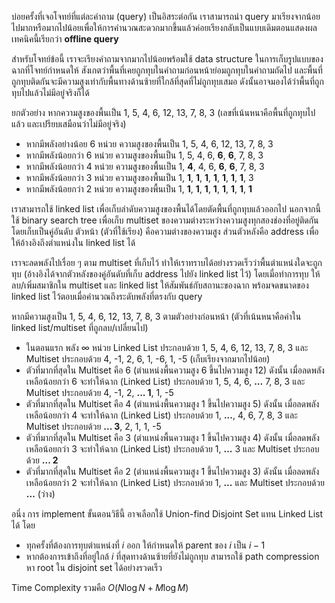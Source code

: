 บ่อยครั้งที่เจอโจทย์ที่แต่ละคำถาม (query) เป็นอิสระต่อกัน เราสามารถนำ query มาเรียงจากน้อยไปมากหรือมากไปน้อยเพื่อให้การคำนวณสะดวกมากขึ้นแล้วค่อยเรียงกลับเป็นแบบเดิมตอนแสดงผล เทคนิคนี้เรียกว่า **offline query**

สำหรับโจทย์ข้อนี้ เราจะเรียงคำถามจากมากไปน้อยพร้อมใช้ data structure ในการเก็บรูปแบบของฉากที่โจทย์กำหนดให้ สังเกตว่าพื้นที่เคยถูกทุบในคำถามก่อนหน้าย่อมถูกทุบในคำถามถัดไป และพื้นที่ถูกทุบติดกันจะมีความสูงเท่ากับพื้นทางด้านซ้ายที่ใกล้ที่สุดที่ไม่ถูกทุบเสมอ ดังนั้นอาจมองได้ว่าพื้นที่ถูกทุบไปแล้วไม่มีอยู่จริงก็ได้

ยกตัวอย่าง หากความสูงของพื้นเป็น 1, 5, 4, 6, 12, 13, 7, 8, 3 (เลขที่เน้นหนาคือพื้นที่ถูกทุบไปแล้ว และเปรียบเสมือนว่าไม่มีอยู่จริง)
- หากมีพลังอย่างน้อย 6 หน่วย ความสูงของพื้นเป็น 1, 5, 4, 6, 12, 13, 7, 8, 3
- หากมีพลังน้อยกว่า 6 หน่วย ความสูงของพื้นเป็น 1, 5, 4, 6, **6**, **6**, 7, 8, 3
- หากมีพลังน้อยกว่า 4 หน่วย ความสูงของพื้นเป็น 1, **4**, 4, 6, **6**, **6**, 7, 8, 3
- หากมีพลังน้อยกว่า 3 หน่วย ความสูงของพื้นเป็น 1, **1**, **1**, **1**, **1**, **1**, **1**, **1**, 3
- หากมีพลังน้อยกว่า 2 หน่วย ความสูงของพื้นเป็น 1, **1**, **1**, **1**, **1**, **1**, **1**, **1**, **1**

เราสามารถใช้ linked list เพื่อเก็บลำดับความสูงของพื้นได้โดยตัดพื้นที่ถูกทุบแล้วออกไป นอกจากนี้ ใช้ binary search tree เพื่อเก็บ multiset ของความต่างระหว่างความสูงทุกสองช่องที่อยู่ติดกัน โดยเก็บเป็นคู่อันดับ ตัวหน้า (ตัวที่ใช้เรียง) คือความต่างของความสูง ส่วนตัวหลังคือ address เพื่อให้อ้างอิงถึงตำแหน่งใน linked list ได้

เราจะลดพลังไปเรื่อย ๆ ตาม multiset ที่เก็บไว้ ทำให้เราทราบได้อย่างรวดเร็วว่าพื้นตำแหน่งใดจะถูกทุบ (อ้างอิงได้จากตัวหลังของคู่อันดับที่เก็บ address ไปยัง linked list ไว้) โดยเมื่อทำการทุบ ให้ลบ/เพิ่มสมาชิกใน multiset และ linked list ให้สัมพันธ์กับสถานะของฉาก พร้อมจดขนาดของ linked list ไว้ตอบเมื่อคำนวณถึงระดับพลังที่ตรงกับ query

หากมีความสูงเป็น 1, 5, 4, 6, 12, 13, 7, 8, 3 ตามตัวอย่างก่อนหน้า (ตัวที่เน้นหนาคือค่าใน linked list/multiset ที่ถูกลบ/เปลี่ยนไป)
- ในตอนแรก พลัง $\infty$ หน่วย Linked List ประกอบด้วย 1, 5, 4, 6, 12, 13, 7, 8, 3 และ Multiset ประกอบด้วย 4, -1, 2, 6, 1, -6, 1, -5 (เก็บเรียงจากมากไปน้อย)
- ตัวที่มากที่สุดใน Multiset คือ 6 (ตำแหน่งพื้นความสูง 6 ขึ้นไปความสูง 12) ดังนั้น เมื่อลดพลังเหลือน้อยกว่า 6 จะทำให้ฉาก (Linked List) ประกอบด้วย 1, 5, 4, 6, **...** 7, 8, 3 และ Multiset ประกอบด้วย 4, -1, 2, **... 1**, 1, -5
- ตัวที่มากที่สุดใน Multiset คือ 4 (ตำแหน่งพื้นความสูง 1 ขึ้นไปความสูง 5) ดังนั้น เมื่อลดพลังเหลือน้อยกว่า 4 จะทำให้ฉาก (Linked List) ประกอบด้วย 1, **...**, 4, 6, 7, 8, 3 และ Multiset ประกอบด้วย **... 3**, 2, 1, 1, -5
- ตัวที่มากที่สุดใน Multiset คือ 3 (ตำแหน่งพื้นความสูง 1 ขึ้นไปความสูง 4) ดังนั้น เมื่อลดพลังเหลือน้อยกว่า 3 จะทำให้ฉาก (Linked List) ประกอบด้วย 1, **...** 3 และ Multiset ประกอบด้วย **... 2**
- ตัวที่มากที่สุดใน Multiset คือ 2 (ตำแหน่งพื้นความสูง 1 ขึ้นไปความสูง 3) ดังนั้น เมื่อลดพลังเหลือน้อยกว่า 2 จะทำให้ฉาก (Linked List) ประกอบด้วย 1, **...** และ Multiset ประกอบด้วย **...** (ว่าง)

อนึ่ง การ implement ขั้นตอนวิธีนี้ อาจเลือกใช้ Union-find Disjoint Set แทน Linked List ได้ โดย
- ทุกครั้งที่ต้องการทุบตำแหน่งที่ $i$ ออก ให้กำหนดให้ parent ของ $i$ เป็น $i-1$
- หากต้องการเข้าถึงที่อยู่ใกล้ $i$ ที่สุดทางด้านซ้ายที่ยังไม่ถูกทุบ สามารถใช้ path compression หา root ใน disjoint set ได้อย่างรวดเร็ว

Time Complexity รวมคือ $O(N \log N + M \log M)$
